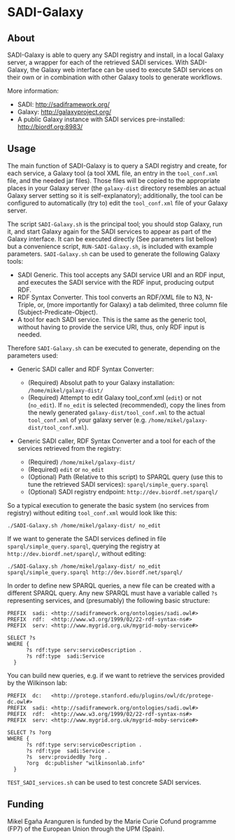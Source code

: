 SADI-Galaxy
===========

About
-----

SADI-Galaxy is able to query any SADI registry and install, in a local Galaxy server, a wrapper for each of the retrieved SADI services. With SADI-Galaxy, the Galaxy web interface can be used to execute SADI services on their own or in combination with other Galaxy tools to generate workflows. 

More information:

* SADI: http://sadiframework.org/ 
* Galaxy: http://galaxyproject.org/
* A public Galaxy instance with SADI services pre-installed: http://biordf.org:8983/

Usage
-----

The main function of SADI-Galaxy is to query a SADI registry and create, for each service, a Galaxy tool (a tool XML file, an entry in the `tool_conf.xml` file, and the needed jar files). Those files will be copied to the appropriate places in your Galaxy server (the `galaxy-dist` directory resembles an actual Galaxy server setting so it is self-explanatory); additionally, the tool can be configured to automatically (try to) edit the `tool_conf.xml` file of your Galaxy server.

The script `SADI-Galaxy.sh` is the principal tool; you should stop Galaxy, run it, and start Galaxy again for the SADI services to appear as part of the Galaxy interface. It can be executed directly (See parameters list bellow) but a convenience script, `RUN-SADI-Galaxy.sh`, is included with example parameters. `SADI-Galaxy.sh` can be used to generate the following Galaxy tools:

* SADI Generic. This tool accepts any SADI service URI and an RDF input, and executes the SADI service with the RDF input, producing output RDF.
* RDF Syntax Converter. This tool converts an RDF/XML file to N3, N-Triple, or, (more importantly for Galaxy) a tab delimited, three column file (Subject-Predicate-Object).
* A tool for each SADI service. This is the same as the generic tool, without having to provide the service URI, thus, only RDF input is needed.

Therefore `SADI-Galaxy.sh` can be executed to generate, depending on the parameters used:

* Generic SADI caller and RDF Syntax Converter: 

  * (Required) Absolut path to your Galaxy installation: `/home/mikel/galaxy-dist/`
  * (Required) Attempt to edit Galaxy tool_conf.xml (`edit`) or not (`no_edit`). If `no_edit` is selected (recommended), copy the lines from the newly generated `galaxy-dist/tool_conf.xml` to the actual `tool_conf.xml` of your galaxy server (e.g. `/home/mikel/galaxy-dist/tool_conf.xml`). 

* Generic SADI caller, RDF Syntax Converter and a tool for each of the services retrieved from the registry:

  * (Required) `/home/mikel/galaxy-dist/`
  * (Required) `edit` or `no_edit` 
  * (Optional) Path (Relative to this script) to SPARQL query (use this to tune the retrieved SADI services): `sparql/simple_query.sparql`
  * (Optional) SADI registry endpoint: `http://dev.biordf.net/sparql/`

So a typical execution to generate the basic system (no services from registry) without editing `tool_conf.xml` would look like this:

`./SADI-Galaxy.sh /home/mikel/galaxy-dist/ no_edit`

If we want to generate the SADI services defined in file `sparql/simple_query.sparql`, querying the registry at `http://dev.biordf.net/sparql/`, without editing:

`./SADI-Galaxy.sh /home/mikel/galaxy-dist/ no_edit sparql/simple_query.sparql http://dev.biordf.net/sparql/`

In order to define new SPARQL queries, a new file can be created with a different SPARQL query. Any new SPARQL must have a variable called `?s` representing services, and (presumably) the following basic structure:

```
PREFIX  sadi: <http://sadiframework.org/ontologies/sadi.owl#>
PREFIX  rdf:  <http://www.w3.org/1999/02/22-rdf-syntax-ns#>
PREFIX  serv: <http://www.mygrid.org.uk/mygrid-moby-service#>

SELECT ?s
WHERE { 
	  ?s rdf:type serv:serviceDescription .
	  ?s rdf:type  sadi:Service 
  }
```

You can build new queries, e.g. if we want to retrieve the services provided by the Wilkinson lab:

```
PREFIX  dc:   <http://protege.stanford.edu/plugins/owl/dc/protege-dc.owl#>
PREFIX  sadi: <http://sadiframework.org/ontologies/sadi.owl#>
PREFIX  rdf:  <http://www.w3.org/1999/02/22-rdf-syntax-ns#>
PREFIX  serv: <http://www.mygrid.org.uk/mygrid-moby-service#>

SELECT ?s ?org
WHERE { 
	  ?s rdf:type serv:serviceDescription .
	  ?s rdf:type  sadi:Service .
	  ?s  serv:providedBy ?org .
	  ?org  dc:publisher "wilkinsonlab.info"
  }
```

`TEST_SADI_services.sh` can be used to test concrete SADI services.

Funding
-------

Mikel Egaña Aranguren is funded by the Marie Curie Cofund programme (FP7) of the European Union through the UPM (Spain).
